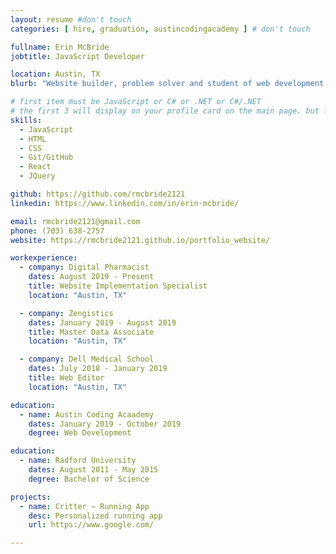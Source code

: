 ```yaml
---
layout: resume #don't touch
categories: [ hire, graduation, austincodingacademy ] # don't touch

fullname: Erin McBride
jobtitle: JavaScript Developer

location: Austin, TX
blurb: "Website builder, problem solver and student of web development."

# first item must be JavaScript or C# or .NET or C#/.NET
# the first 3 will display on your profile card on the main page. but list as many as you want, they will be all be visible on your individual profile page
skills:
  - JavaScript
  - HTML
  - CSS
  - Git/GitHub
  - React
  - JQuery

github: https://github.com/rmcbride2121
linkedin: https://www.linkedin.com/in/erin-mcbride/

email: rmcbride2121@gmail.com
phone: (703) 638-2757
website: https://rmcbride2121.github.io/portfolio_website/

workexperience:
  - company: Digital Pharmacist
    dates: August 2019 - Present
    title: Website Implementation Specialist
    location: "Austin, TX"

  - company: Zengistics
    dates: January 2019 - August 2019
    title: Master Data Associate
    location: "Austin, TX"

  - company: Dell Medical School
    dates: July 2018 - January 2019
    title: Web Editor
    location: "Austin, TX"

education:
  - name: Austin Coding Acaademy
    dates: January 2019 - October 2019
    degree: Web Development

education:
  - name: Radford University
    dates: August 2011 - May 2015
    degree: Bachelor of Science

projects:
  - name: Critter – Running App
    desc: Personalized running app
    url: https://www.google.com/

---
```

